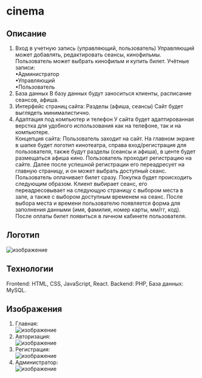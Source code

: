 # cinema
## Описание
1.	Вход в учетную запись (управляющий, пользователь)
Управляющий может добавлять, редактировать сеансы, кинофильмы.  Пользователь может выбрать кинофильм и купить билет.
Учётные записи:\
       •Администратор\
       •Управляющий\
  	•Пользователь
2.	База данных 
В базу данных будут заноситься клиенты, расписание сеансов, афиша.
3.	Интерфейс страниц сайта:
Разделы (афиша, сеансы)
Сайт будет выглядеть минималистично.
4.	Адаптация под компьютер и телефон
У сайта будет адаптированная верстка для удобного использования как на телефоне, так и на компьютере.\
Концепция сайта:
Пользователь заходит на сайт. На главном экране в шапке будет логотип кинотеатра, справа вход/регистрация для пользователя, также  будут разделы (сеансы и афиша), в центе будет размещаться афиша кино.
Пользователь проходит регистрацию на сайте. Далее после успешной регистрации его переадресует на главную страницу, и он может выбрать доступный сеанс.  Пользователь  оплачивает билет сразу. 
Покупка будет происходить следующим образом. Клиент выбирает сеанс, его переадресовывает на следующую страницу с выбором места в зале, а также с выбором доступным временем на сеанс. После выбора места и времени пользователю появляется форма для заполнения данными (имя, фамилия, номер карты, мм/гг, код). После оплаты билет появиться в личном кабинете пользователя. 
## Логотип
![изображение](https://github.com/user-attachments/assets/c3bb5fad-5185-47b6-b1c0-a5ec23b97876)

## Технологии
Frontend: HTML, CSS, JavaScript, React.
Backend: PHP, 
База данных: MySQL.
## Изображения
1. Главная:\
   ![изображение](https://github.com/user-attachments/assets/1b405eed-3dfe-4e34-9132-c43b41f356be)
2. Авторизация:\
   ![изображение](https://github.com/user-attachments/assets/e24f3c10-e0d8-4198-9a0f-e6bc0007bbbd)
3. Регистрация:\
   ![изображение](https://github.com/user-attachments/assets/058b3882-df60-467b-bdfc-d59686d48347)
4. Администратор:\
   ![изображение](https://github.com/user-attachments/assets/8f0b8603-d09c-4db2-abba-c85f3d040bb9)



   
